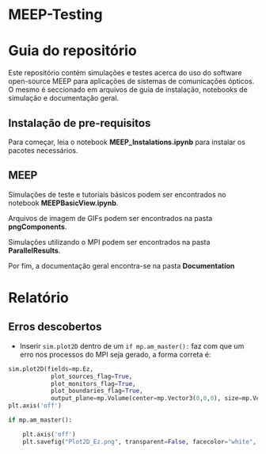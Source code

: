 # MEEP-Testing

# Guia do repositório

Este repositório contém simulações e testes acerca do uso do software open-source MEEP para aplicações de sistemas de comunicações ópticos. O mesmo é seccionado em arquivos de guia de instalação, notebooks de simulação e documentação geral.

## Instalação de pre-requisitos

Para começar, leia o notebook **MEEP_Instalations.ipynb** para instalar os pacotes necessários.

## MEEP

Simulações de teste e tutoriais básicos podem ser encontrados no notebook **MEEPBasicView.ipynb**. 

Arquivos de imagem de GIFs podem ser encontrados na pasta **pngComponents**.

Simulações utilizando o MPI podem ser encontrados na pasta **ParallelResults**.

Por fim, a documentação geral encontra-se na pasta **Documentation**

# Relatório

## Erros descobertos
- Inserir ``` sim.plot2D ``` dentro de um ```if mp.am_master():``` faz com que um erro nos processos do MPI seja gerado, a forma correta é: 

``` python
sim.plot2D(fields=mp.Ez,
            plot_sources_flag=True,
            plot_monitors_flag=True,
            plot_boundaries_flag=True,
            output_plane=mp.Volume(center=mp.Vector3(0,0,0), size=mp.Vector3(30.4,30.4,0)))
plt.axis('off')

if mp.am_master():

    plt.axis('off')
    plt.savefig("Plot2D_Ez.png", transparent=False, facecolor="white",  bbox_inches="tight")

```